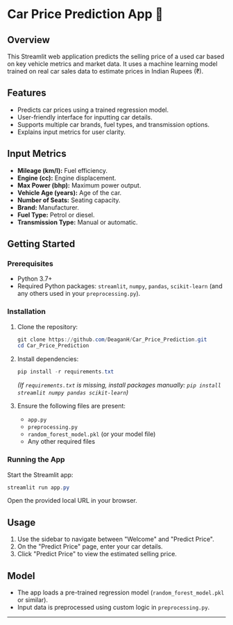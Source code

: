# Car Price Prediction App 🚗

## Overview

This Streamlit web application predicts the selling price of a used car based on key vehicle metrics and market data. It uses a machine learning model trained on real car sales data to estimate prices in Indian Rupees (₹).

## Features

- Predicts car prices using a trained regression model.
- User-friendly interface for inputting car details.
- Supports multiple car brands, fuel types, and transmission options.
- Explains input metrics for user clarity.

## Input Metrics

- **Mileage (km/l):** Fuel efficiency.
- **Engine (cc):** Engine displacement.
- **Max Power (bhp):** Maximum power output.
- **Vehicle Age (years):** Age of the car.
- **Number of Seats:** Seating capacity.
- **Brand:** Manufacturer.
- **Fuel Type:** Petrol or diesel.
- **Transmission Type:** Manual or automatic.

## Getting Started

### Prerequisites

- Python 3.7+
- Required Python packages: `streamlit`, `numpy`, `pandas`, `scikit-learn` (and any others used in your `preprocessing.py`).

### Installation

1. Clone the repository:
   ```powershell
   git clone https://github.com/DeaganH/Car_Price_Prediction.git
   cd Car_Price_Prediction
   ```

2. Install dependencies:
   ```powershell
   pip install -r requirements.txt
   ```
   *(If `requirements.txt` is missing, install packages manually: `pip install streamlit numpy pandas scikit-learn`)*

3. Ensure the following files are present:
   - `app.py`
   - `preprocessing.py`
   - `random_forest_model.pkl` (or your model file)
   - Any other required files

### Running the App

Start the Streamlit app:
```powershell
streamlit run app.py
```
Open the provided local URL in your browser.

## Usage

1. Use the sidebar to navigate between "Welcome" and "Predict Price".
2. On the "Predict Price" page, enter your car details.
3. Click "Predict Price" to view the estimated selling price.

## Model

- The app loads a pre-trained regression model (`random_forest_model.pkl` or similar).
- Input data is preprocessed using custom logic in `preprocessing.py`.
---
